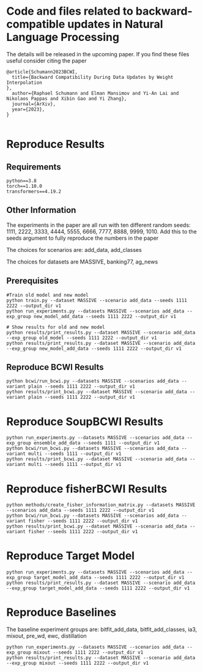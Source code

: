 # Code and files related to backward-compatible updates in Natural Language Processing

The details will be released in the upcoming paper. If you find these files useful consider citing the paper

```
@article{Schumann2023BCWI,
  title={Backward Compatibility During Data Updates by Weight Interpolation
},
  author={Raphael Schumann and Elman Mansimov and Yi-An Lai and Nikolaos Pappas and Xibin Gao and Yi Zhang},
  journal={ArXiv},
  year={2023},
}


```

# Reproduce Results

## Requirements
```
python==3.8
torch==1.10.0
transformers==4.19.2
```

## Other Information
The experiments in the paper are all run with ten different random seeds: 1111, 2222, 3333, 4444, 5555, 6666, 7777, 8888, 9999, 1010. Add this to the seeds argument to fully reproduce the numbers in the paper

The choices for scenarios are: add_data, add_classes

The choices for datasets are MASSIVE, banking77, ag_news

## Prerequisites

```
#Train old model and new model
python train.py --dataset MASSIVE --scenario add_data --seeds 1111 2222 --output_dir v1
python run_experiments.py --datasets MASSIVE --scenarios add_data --exp_group new_model_add_data --seeds 1111 2222 --output_dir v1
```


```
# Show results for old and new model
python results/print_results.py --dataset MASSIVE --scenario add_data --exp_group old_model --seeds 1111 2222 --output_dir v1
python results/print_results.py --dataset MASSIVE --scenario add_data --exp_group new_model_add_data --seeds 1111 2222 --output_dir v1
```

## Reproduce BCWI Results
```
python bcwi/run_bcwi.py --datasets MASSIVE --scenarios add_data --variant plain --seeds 1111 2222 --output_dir v1
python results/print_bcwi.py --dataset MASSIVE --scenario add_data --variant plain --seeds 1111 2222 --output_dir v1
```

# Reproduce SoupBCWI Results
```
python run_experiments.py --datasets MASSIVE --scenarios add_data --exp_group ensemble_add_data --seeds 1111 --output_dir v1
python bcwi/run_bcwi.py --datasets MASSIVE --scenarios add_data --variant multi --seeds 1111 --output_dir v1
python results/print_bcwi.py --dataset MASSIVE --scenario add_data --variant multi --seeds 1111 --output_dir v1
```

# Reproduce fisherBCWI Results
```
python methods/create_fisher_information_matrix.py --datasets MASSIVE --scenarios add_data --seeds 1111 2222 --output_dir v1
python bcwi/run_bcwi.py --datasets MASSIVE --scenarios add_data --variant fisher --seeds 1111 2222 --output_dir v1
python results/print_bcwi.py --dataset MASSIVE --scenario add_data --variant fisher --seeds 1111 2222 --output_dir v1
```

# Reproduce Target Model
```
python run_experiments.py --datasets MASSIVE --scenarios add_data --exp_group target_model_add_data --seeds 1111 2222 --output_dir v1
python results/print_results.py --dataset MASSIVE --scenario add_data --exp_group target_model_add_data --seeds 1111 2222 --output_dir v1
```

# Reproduce Baselines
The baseline experiment groups are: bitfit_add_data, bitfit_add_classes, ia3, mixout, pre_wd, ewc, distillation 
```
python run_experiments.py --datasets MASSIVE --scenarios add_data --exp_group mixout --seeds 1111 2222 --output_dir v1
python results/print_results.py --dataset MASSIVE --scenario add_data --exp_group mixout --seeds 1111 2222 --output_dir v1